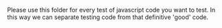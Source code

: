 Please use this folder for every test of javascript code you want to test. In this way we can separate testing code from that definitive 'good' code.
